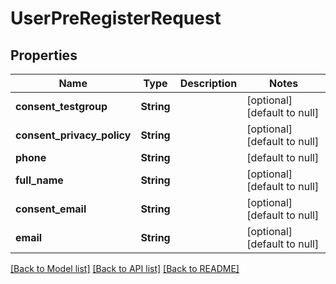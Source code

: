 # UserPreRegisterRequest

## Properties
Name | Type | Description | Notes
------------ | ------------- | ------------- | -------------
**consent_testgroup** | **String** |  | [optional] [default to null]
**consent_privacy_policy** | **String** |  | [optional] [default to null]
**phone** | **String** |  | [default to null]
**full_name** | **String** |  | [optional] [default to null]
**consent_email** | **String** |  | [optional] [default to null]
**email** | **String** |  | [optional] [default to null]

[[Back to Model list]](../README.md#documentation-for-models) [[Back to API list]](../README.md#documentation-for-api-endpoints) [[Back to README]](../README.md)


